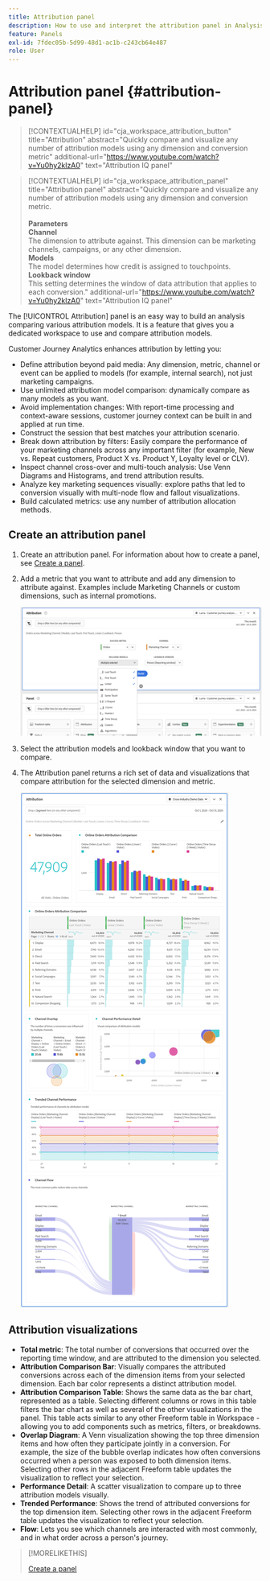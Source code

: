```yaml
---
title: Attribution panel
description: How to use and interpret the attribution panel in Analysis Workspace.
feature: Panels
exl-id: 7fdec05b-5d99-48d1-ac1b-c243cb64e487
role: User
---
```

# Attribution panel {#attribution-panel}

>[!CONTEXTUALHELP]
>id="cja_workspace_attribution_button"
>title="Attribution"
>abstract="Quickly compare and visualize any number of attribution models using any dimension and conversion metric"
>additional-url="https://www.youtube.com/watch?v=Yu0hy2klzA0" text="Attribution IQ panel"

>[!CONTEXTUALHELP]
>id="cja_workspace_attribution_panel"
>title="Attribution panel"
>abstract="Quickly compare and visualize any number of attribution models using any dimension and conversion metric.<br/><br/>**Parameters**<br/>**Channel**<br/>The dimension to attribute against. This dimension can be marketing channels, campaigns, or any other dimension.<br/>**Models**<br/>The model determines how credit is assigned to touchpoints.<br/>**Lookback window**<br/>This setting determines the window of data attribution that applies to each conversion."
>additional-url="https://www.youtube.com/watch?v=Yu0hy2klzA0" text="Attribution IQ panel"


The [!UICONTROL Attribution] panel is an easy way to build an analysis comparing various attribution models. It is a feature that gives you a dedicated workspace to use and compare attribution models.

Customer Journey Analytics enhances attribution by letting you:

* Define attribution beyond paid media: Any dimension, metric, channel or event can be applied to models (for example, internal search), not just marketing campaigns.
* Use unlimited attribution model comparison: dynamically compare as many models as you want.
* Avoid implementation changes: With report-time processing and context-aware sessions, customer journey context can be built in and applied at run time.
* Construct the session that best matches your attribution scenario.
* Break down attribution by filters: Easily compare the performance of your marketing channels across any important filter (for example, New vs. Repeat customers, Product X vs. Product Y, Loyalty level or CLV).
* Inspect channel cross-over and multi-touch analysis: Use Venn Diagrams and Histograms, and trend attribution results.
* Analyze key marketing sequences visually: explore paths that led to conversion visually with multi-node flow and fallout visualizations.
* Build calculated metrics: use any number of attribution allocation methods.

## Create an attribution panel

1. Create an attribution panel. For information about how to create a panel, see [Create a panel](panels.md#create-a-panel).

1. Add a metric that you want to attribute and add any dimension to attribute against. Examples include Marketing Channels or custom dimensions, such as internal promotions.

   ![The Attribution panel window showing several selected dimensions and metrics.](assets/attribution-panel.png)

1. Select the attribution models and lookback window that you want to compare.

1. The Attribution panel returns a rich set of data and visualizations that compare attribution for the selected dimension and metric.

   ![The Attribution panel visualizations that compare selected metrics and dimensions.](assets/attr_panel_vizs.png)

## Attribution visualizations

* **Total metric**: The total number of conversions that occurred over the reporting time window, and are attributed to the dimension you selected.
* **Attribution Comparison Bar**: Visually compares the attributed conversions across each of the dimension items from your selected dimension. Each bar color represents a distinct attribution model.
* **Attribution Comparison Table**: Shows the same data as the bar chart, represented as a table. Selecting different columns or rows in this table filters the bar chart as well as several of the other visualizations in the panel. This table acts similar to any other Freeform table in Workspace - allowing you to add components such as metrics, filters, or breakdowns.
* **Overlap Diagram**: A Venn visualization showing the top three dimension items and how often they participate jointly in a conversion. For example, the size of the bubble overlap indicates how often conversions occurred when a person was exposed to both dimension items. Selecting other rows in the adjacent Freeform table updates the visualization to reflect your selection.
* **Performance Detail**: A scatter visualization to compare up to three attribution models visually.
* **Trended Performance**: Shows the trend of attributed conversions for the top dimension item. Selecting other rows in the adjacent Freeform table updates the visualization to reflect your selection.
* **Flow**: Lets you see which channels are interacted with most commonly, and in what order across a person's journey.

>[!MORELIKETHIS]
>
> [Create a panel](/help/analysis-workspace/c-panels/panels.md#create-a-panel)
>
